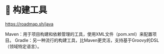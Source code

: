 # 🫵 构建工具

https://roadmap.sh/java

Maven：用于项目构建和依赖管理的工具，使用XML文件（pom.xml）来配置项目。
Gradle：另一种流行的构建工具，比Maven更灵活，支持基于Groovy的DSL（领域特定语言）。